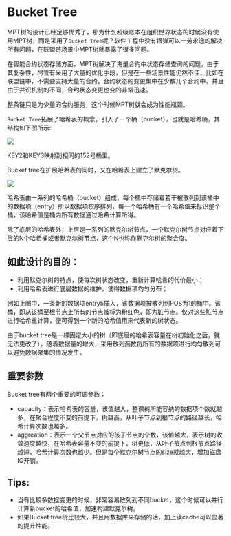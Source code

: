 # Bucket Tree

MPT树的设计已经足够优秀了，那为什么超级账本在组织世界状态的时候没有使用MPT树，而是采用了`Bucket Tree`呢？软件工程中没有银弹可以一劳永逸的解决所有问题，在联盟链场景中MPT树就暴露了很多问题。

在智能合约状态存储方面，MPT树解决了海量合约中状态存储查询的问题，由于其复杂性，尽管有采用了大量的优化手段，但是在一些场景性能仍然不佳，比如在联盟链中，不需要支持大量的合约，合约状态的变更集中在少数几个合约中，并且由于共识机制的不同，合约状态变更也变的非常迅速。

整条链只是为少量的合约服务，这个时候MPT树就会成为性能瓶颈。

`Bucket Tree`拓展了哈希表的概念，引入了一个桶（bucket），也就是哈希桶，其结构如下图所示:

![](https://github.com/Ice-Storm/structure-and-interpretation-of-blockchain/blob/master/img/chapter_6/6_10.jpg?raw=true)

KEY2和KEY3映射到相同的152号桶里。

Bucket tree在扩展哈希表的同时，又在哈希表上建立了默克尔树。

![](https://github.com/Ice-Storm/structure-and-interpretation-of-blockchain/blob/master/img/chapter_6/6_11.jpg?raw=true)

哈希表由一系列的哈希桶（bucket）组成，每个桶中存储着若干被散列到该桶中的数据项（entry）所以数据项按序排列，每一个哈希桶有一个哈希值来标识整个桶，该哈希值是桶内所有数据通过哈希计算所得。

除了底层的哈希表外，上层是一系列的默克尔树节点，一个默克尔树节点对应着下层的N个哈希桶或者默克尔树节点，这个N也称作默克尔树的聚合度。

## 如此设计的目的：

* 利用默克尔树的特点，使每次树状态改变，重新计算哈希的代价最小；
* 利用哈希表进行底层数据的维护，使得数据项均匀分布；

例如上图中，一条新的数据项entry5插入，该数据项被散列到POS为1的桶中。该桶，即从该桶至根节点上所有的节点被标为粉红色，即为脏节点。仅对这些脏节点进行哈希重计算，便可得到一个新的哈希值用来代表新的树状态。

由于bucket tree是一棵固定大小的树（即底层的哈希表容量在树初始化之后，就无法更改了），随着数据量的增大，采用散列函数将所有的数据项进行均匀散列可以避免数据聚集的情况发生。

## 重要参数

Bucket tree有两个重要的可调参数；

- capacity：表示哈希表的容量，该值越大，整课树所能容纳的数据项个数就越多，在聚合程度不变的前提下，树越高，从叶子节点到根节点的路径越长，哈希计算次数也越多。
- aggreation：表示一个父节点对应的孩子节点的个数，该值越大，表示树的收敛速度越快，在哈希表容量不变的前提下，树更低，从叶子节点到根节点路径越短，哈希计算次数也越少。但是每个默克尔树节点的size就越大，增加磁盘IO开销。

## Tips:
- 当有比较多数据变更的时候，非常容易散列到不同bucket，这个时候可以并行计算新bucket的哈希值，加速构建默克尔树。
- 如果Bucket tree树比较大，并且用数据库来存储的话，加上读cache可以显著的提升性能。
